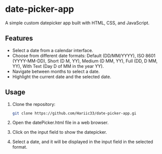 # date-picker-app

A simple custom datepicker app built with HTML, CSS, and JavaScript.

## Features

- Select a date from a calendar interface.
- Choose from different date formats: Default (DD/MM/YYYY), ISO 8601 (YYYY-MM-DD), Short (D M, YY), Medium (D MM, YY), Full (DD, D MM, YY), With Text (Day D of MM in the year YY).
- Navigate between months to select a date.
- Highlight the current date and the selected date.

## Usage

1. Clone the repository:

   ```bash
   git clone https://github.com/Hariic33/date-picker-app.gi

2. Open the datePicker.html file in a web browser.

3. Click on the input field to show the datepicker.

4. Select a date, and it will be displayed in the input field in the selected format.